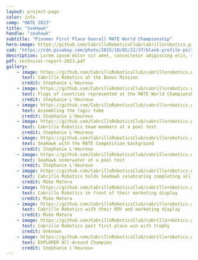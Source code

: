 ```yaml
---
layout: project-page
color: info
comp: "MATE 2023"
title: "SeaHawk"
handle: "seahawk"
subtitle: "Pioneer First Place Overall MATE World Championship"
hero-image: https://github.com/CabrilloRoboticsClub/cabrillorobotics.github.io/blob/258a1699f10c378fb2a1d18c2a986080bf3b6a57/assets/images/seahawk/seahawk-hero.jpeg?raw=true
cad: "https://cdn.pixabay.com/photo/2015/10/05/22/37/blank-profile-picture-973460_960_720.png"
description: Lorem ipsum dolor sit amet, consectetur adipiscing elit, sed do eiusmod tempor incididunt ut labore et dolore magna aliqua. Ut enim ad minim veniam, quis nostrud exercitation ullamco laboris nisi ut aliquip ex ea commodo consequat. Duis aute irure dolor in reprehenderit in voluptate velit esse cillum dolore eu fugiat nulla pariatur. Excepteur sint occaecat cupidatat non proident, sunt in culpa qui officia deserunt mollit anim id est laborum.
pdf: technical-report-2023.pdf
gallery:
    - image: https://github.com/CabrilloRoboticsClub/cabrillorobotics.github.io/blob/258a1699f10c378fb2a1d18c2a986080bf3b6a57/assets/images/seahawk/gallery-seahawk/bonus-mission.jpeg?raw=true
      text: Cabrillo Robotics at the Bonus Mission
      credit: Stephanie L'Heureux
    - image: https://github.com/CabrilloRoboticsClub/cabrillorobotics.github.io/blob/258a1699f10c378fb2a1d18c2a986080bf3b6a57/assets/images/seahawk/gallery-seahawk/flags.jpeg?raw=true
      text: Flags of countries represented at the MATE World Championship
      credit: Stephanie L'Heureux
    - image: https://github.com/CabrilloRoboticsClub/cabrillorobotics.github.io/blob/258a1699f10c378fb2a1d18c2a986080bf3b6a57/assets/images/seahawk/gallery-seahawk/logic-tube.jpeg?raw=true
      text: Assembling the logic tube
      credit: Stephanie L'Heureux
    - image: https://github.com/CabrilloRoboticsClub/cabrillorobotics.github.io/blob/258a1699f10c378fb2a1d18c2a986080bf3b6a57/assets/images/seahawk/gallery-seahawk/pool-test.jpeg?raw=true
      text: Cabrillo Robotics team members at a pool test
      credit: Stephanie L'Heureux
    - image: https://github.com/CabrilloRoboticsClub/cabrillorobotics.github.io/blob/258a1699f10c378fb2a1d18c2a986080bf3b6a57/assets/images/seahawk/gallery-seahawk/seahawk-mate-background.jpeg?raw=true
      text: SeaHawk with the MATE Competition background
      credit: Stephanie L'Heureux
    - image: https://github.com/CabrilloRoboticsClub/cabrillorobotics.github.io/blob/258a1699f10c378fb2a1d18c2a986080bf3b6a57/assets/images/seahawk/gallery-seahawk/seahawk-underwater.jpeg?raw=true
      text: SeaHawk underwater at a pool test
      credit: Stephanie L'Heureux
    - image: https://github.com/CabrilloRoboticsClub/cabrillorobotics.github.io/blob/258a1699f10c378fb2a1d18c2a986080bf3b6a57/assets/images/seahawk/gallery-seahawk/team-photo-hold-seahawk.jpeg?raw=true
      text: Cabrillo Robotics holds SeaHawk celebrating completing all competition events
      credit: Mike Matera
    - image: https://github.com/CabrilloRoboticsClub/cabrillorobotics.github.io/blob/258a1699f10c378fb2a1d18c2a986080bf3b6a57/assets/images/seahawk/gallery-seahawk/team-photo-marketing-display.jpeg?raw=true
      text: Cabrillo Robotics in front of their marketing display
      credit: Mike Matera
    - image: https://github.com/CabrilloRoboticsClub/cabrillorobotics.github.io/blob/258a1699f10c378fb2a1d18c2a986080bf3b6a57/assets/images/seahawk/gallery-seahawk/team-photo-mate-background.jpeg?raw=true
      text: Cabrillo Robotics with their ROV and marketing display
      credit: Mike Matera
    - image: https://github.com/CabrilloRoboticsClub/cabrillorobotics.github.io/blob/258a1699f10c378fb2a1d18c2a986080bf3b6a57/assets/images/seahawk/gallery-seahawk/team-photo-post-win.jpeg?raw=true
      text: Cabrillo Robotics post first place win with trophy
      credit: Unknown
    - image: https://github.com/CabrilloRoboticsClub/cabrillorobotics.github.io/blob/258a1699f10c378fb2a1d18c2a986080bf3b6a57/assets/images/seahawk/gallery-seahawk/trophy.png?raw=true
      text: EXPLORER All-Around Champion 
      credit: Stephanie L'Heureux
---
```

<!-- {% include about.html %} -->

